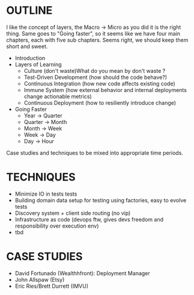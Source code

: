 # OUTLINE # 

<es>I like the concept of layers, the Macro -> Micro as you did it is the right thing. 
Same goes to "Going faster", so it seems like we have four main chapters, each with five sub chapters. Seems right, we should keep them short and sweet.</es>

* Introduction
* Layers of Learning
	* Culture (don't waste)<es>What do you mean by don't waste ? </es>
	* Test-Driven Development (how should the code behave?)
	* Continuous Integration (how new code affects existing code)
	* Immune System (how external behavior and internal deployments change actionable metrics)
	* Continuous Deployment (how to resiliently introduce change)
* Going Faster
	* Year    -> Quarter
	* Quarter -> Month
	* Month   -> Week
	* Week    -> Day
	* Day     -> Hour

Case studies and techniques to be mixed into appropriate time periods.


# TECHNIQUES #

* Minimize IO in tests tests
* Building domain data setup for testing using factories, easy to evolve tests
* Discovery system + client side routing (no vip)
* Infrastructure as code (devops ftw, gives devs freedom and responsibility over execution env)
* tbd


# CASE STUDIES #

* David Fortunado (Wealthhfront): Deployment Manager
* John Allspaw (Etsy)
* Eric Ries/Brett Durrett (IMVU)
